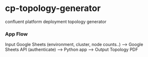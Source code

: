 # cp-topology-generator
confluent platform deployment topology generator

### App Flow
Input Google Sheets (environment, cluster, node counts..) --> Google Sheets API (authenticate) --> Python app --> Output Topology PDF
